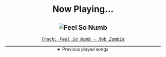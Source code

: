 <div align="center"> 
<h1>Now Playing...</h1>

![Feel So Numb](https://i.scdn.co/image/ab67616d00001e021d624949c965172774b98178)
--
_<samp><a href="https://open.spotify.com/track/6KnNDix4Owr4vNmsPhLmxD">Track: Feel So Numb - Rob Zombie</a></samp>_

<div style="border: 1px #4B5054 solid"></div>
<details>
  <summary>
    Previous played songs
  </summary>
  <table>
    <thead>
      <tr>
        <th>
          Artist
        </th>
        <th>
          Song
        </th>
        <th>
          Link
        </th>
      </tr>
    </thead>
    <tbody>
      <tr><td>Rob Zombie</td><td>Feel So Numb</td><td><a href="https://open.spotify.com/track/6KnNDix4Owr4vNmsPhLmxD">https://open.spotify.com/track/6KnNDix4Owr4vNmsPhLmxD</a></td></tr><tr><td>Hoobastank</td><td>Out Of Control</td><td><a href="https://open.spotify.com/track/6mjHiGwrRGE8LVCXVc5QDU">https://open.spotify.com/track/6mjHiGwrRGE8LVCXVc5QDU</a></td></tr><tr><td>Thousand Foot Krutch</td><td>Move</td><td><a href="https://open.spotify.com/track/5tXPbEbEouMSEbqQHO0qQa">https://open.spotify.com/track/5tXPbEbEouMSEbqQHO0qQa</a></td></tr><tr><td>Linkin Park</td><td>Hit the Floor</td><td><a href="https://open.spotify.com/track/4wHktoSf6C0C0fAO8IIWqs">https://open.spotify.com/track/4wHktoSf6C0C0fAO8IIWqs</a></td></tr><tr><td>Disturbed</td><td>Stupify</td><td><a href="https://open.spotify.com/track/40UZ85suwIhop8bJbVwkOg">https://open.spotify.com/track/40UZ85suwIhop8bJbVwkOg</a></td></tr><tr><td>HalaCG</td><td>Awakening</td><td><a href="https://open.spotify.com/track/5fMWEyPiKd0V5TNUHuyGSX">https://open.spotify.com/track/5fMWEyPiKd0V5TNUHuyGSX</a></td></tr><tr><td>HalaCG</td><td>Awakening - slowed & reverbed</td><td><a href="https://open.spotify.com/track/3VIR8jU09EdqgUthagwQWo">https://open.spotify.com/track/3VIR8jU09EdqgUthagwQWo</a></td></tr><tr><td>HalaCG</td><td>Awakening - sped up</td><td><a href="https://open.spotify.com/track/2AKIdbzh3YqvNZXic2Wd6X">https://open.spotify.com/track/2AKIdbzh3YqvNZXic2Wd6X</a></td></tr><tr><td>HalaCG</td><td>Awakening</td><td><a href="https://open.spotify.com/track/5fMWEyPiKd0V5TNUHuyGSX">https://open.spotify.com/track/5fMWEyPiKd0V5TNUHuyGSX</a></td></tr><tr><td>Disturbed</td><td>Asylum</td><td><a href="https://open.spotify.com/track/3VZWVvHjzkG60FyVUkTcy5">https://open.spotify.com/track/3VZWVvHjzkG60FyVUkTcy5</a></td></tr><tr><td>Linkin Park</td><td>One Step Closer</td><td><a href="https://open.spotify.com/track/1qIQeMHFw09UjBpgrsrdys">https://open.spotify.com/track/1qIQeMHFw09UjBpgrsrdys</a></td></tr><tr><td>Imminence</td><td>Heaven Shall Burn</td><td><a href="https://open.spotify.com/track/0C8mZZLRaf2X8MKCVkbMbC">https://open.spotify.com/track/0C8mZZLRaf2X8MKCVkbMbC</a></td></tr><tr><td>Disturbed</td><td>Decadence</td><td><a href="https://open.spotify.com/track/0jY829pCMnstlNtaE72vSB">https://open.spotify.com/track/0jY829pCMnstlNtaE72vSB</a></td></tr><tr><td>Thy Art Is Murder</td><td>Blood Throne</td><td><a href="https://open.spotify.com/track/1q2q42WTl2WAzpo2Ja9H7B">https://open.spotify.com/track/1q2q42WTl2WAzpo2Ja9H7B</a></td></tr><tr><td>Thy Art Is Murder</td><td>Blood Throne</td><td><a href="https://open.spotify.com/track/1q2q42WTl2WAzpo2Ja9H7B">https://open.spotify.com/track/1q2q42WTl2WAzpo2Ja9H7B</a></td></tr><tr><td>Orbit Culture</td><td>Black Mountain</td><td><a href="https://open.spotify.com/track/5eWl0vAfIEhpY5Y69ZHTdS">https://open.spotify.com/track/5eWl0vAfIEhpY5Y69ZHTdS</a></td></tr><tr><td>Orbit Culture</td><td>From The Inside</td><td><a href="https://open.spotify.com/track/7GM0bKkQ7Lngw6SwZXACJ3">https://open.spotify.com/track/7GM0bKkQ7Lngw6SwZXACJ3</a></td></tr><tr><td>Orbit Culture</td><td>Descent</td><td><a href="https://open.spotify.com/track/46IwawpHVB7462bMZ10Wzf">https://open.spotify.com/track/46IwawpHVB7462bMZ10Wzf</a></td></tr><tr><td>Orbit Culture</td><td>Vultures of North</td><td><a href="https://open.spotify.com/track/5jMXpChApbHCf8a7PfEp6b">https://open.spotify.com/track/5jMXpChApbHCf8a7PfEp6b</a></td></tr><tr><td>Orbit Culture</td><td>Alienated</td><td><a href="https://open.spotify.com/track/2XYiG3Hk8npxB78QbN5gqA">https://open.spotify.com/track/2XYiG3Hk8npxB78QbN5gqA</a></td></tr>
    </tbody>
  </table>
</details>

</div>
